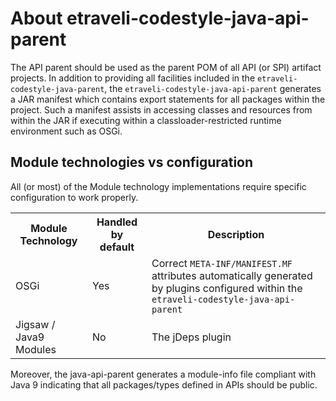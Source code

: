 # About etraveli-codestyle-java-api-parent

The API parent should be used as the parent POM of all API (or SPI) artifact projects.
In addition to providing all facilities included in the `etraveli-codestyle-java-parent`, the 
`etraveli-codestyle-java-api-parent` generates a JAR manifest which contains export statements 
for all packages within the project. Such a manifest assists in accessing classes and 
resources from within the JAR if executing within a classloader-restricted runtime 
environment such as OSGi. 

## Module technologies vs configuration

All (or most) of the Module technology implementations require specific configuration to work properly.

<table>
    <tr>
        <th>Module Technology</th>
        <th>Handled by default</th>
        <th>Description</th>
    </tr>
    <tr>
        <td>OSGi</td>
        <td>Yes</td>
        <td>Correct <code>META-INF/MANIFEST.MF</code> attributes automatically generated by plugins configured 
        within the <code>etraveli-codestyle-java-api-parent</code></td>
    </tr>
    <tr>
        <td>Jigsaw / Java9 Modules</td>
        <td>No</td>
        <td>The jDeps plugin </td>
    </tr>
</table> 

Moreover, the java-api-parent generates a module-info file 
compliant with Java 9 indicating that all packages/types defined in APIs should be public.